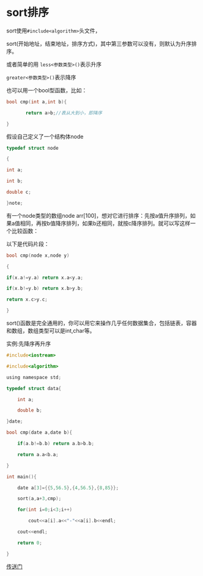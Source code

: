 # sort排序


sort使用`#include<algorithm>`头文件，

sort(开始地址，结束地址，排序方式)，其中第三参数可以没有，则默认为升序排序。

或者简单的用
`less<参数类型>()`表示升序

`greater<参数类型>()`表示降序

也可以用一个bool型函数，比如：
```cpp
bool cmp(int a,int b){

       return a>b;//表从大到小，即降序

}
```

假设自己定义了一个结构体node
```cpp
typedef struct node

{

int a;

int b;

double c;

}note;
```

有一个node类型的数组node arr[100]，想对它进行排序：先按a值升序排列，如果a值相同，再按b值降序排列，如果b还相同，就按c降序排列。就可以写这样一个比较函数：

以下是代码片段：
```cpp
bool cmp(node x,node y)

{

if(x.a!=y.a) return x.a<y.a;

if(x.b!=y.b) return x.b>y.b;

return x.c>y.c;

}
```

sort()函数是完全通用的，你可以用它来操作几乎任何数据集合，包括链表，容器和数组，数组类型可以是int,char等。

实例:先降序再升序
```c
#include<iostream>

#include<algorithm>

using namespace std;

typedef struct data{

    int a;

    double b;

}date;

bool cmp(date a,date b){

    if(a.b!=b.b) return a.b>b.b;

    return a.a<b.a;

}

int main(){

    date a[3]={{5,56.5},{4,56.5},{8,85}};

    sort(a,a+3,cmp);

    for(int i=0;i<3;i++)

        cout<<a[i].a<<"-"<<a[i].b<<endl;

    cout<<endl;

    return 0;

}
```
[传送门](https://weibo.com/ttarticle/p/show?id=2309404237869425234111&mod=zwenzhang)
